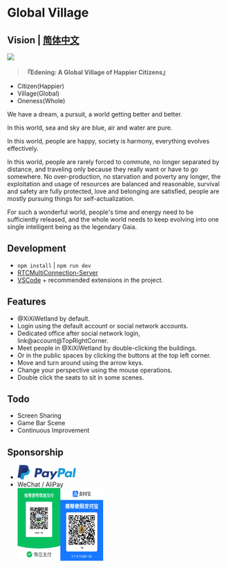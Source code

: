 # Global Village

## Vision | [简体中文](./README.zh.md)

<a href="https://edening.org" target="_blank"><img src="https://github.com/voidao/GlobalVillage/blob/main/public/Edening.png" style="height:333px;" /></a>

>  **『Edening: A Global Village of Happier Citizens』**

* Citizen(Happier)
* Village(Global)
* Oneness(Whole)

We have a dream, a pursuit, a world getting better and better.

In this world, sea and sky are blue, air and water are pure.

In this world, people are happy, society is harmony, everything evolves effectively.

In this world, people are rarely forced to commute, no longer separated by distance, and traveling only because they really want or have to go somewhere. No over-production, no starvation and poverty any longer, the exploitation and usage of resources are balanced and reasonable, survival and safety are fully protected, love and belonging are satisfied, people are mostly pursuing things for self-actualization.

For such a wonderful world, people's time and energy need to be sufficiently released, and the whole world needs to keep evolving into one single intelligent being as the legendary Gaia.

## Development
- `npm install`  |  `npm run dev`
- [RTCMultiConnection-Server](https://github.com/voidao/RTCMultiConnection-Server)
- [VSCode](https://code.visualstudio.com/) + recommended extensions in the project.

## Features

- @XiXiWetland by default.
- Login using the default account or social network accounts.
- Dedicated office after social network login, link@account@TopRightCorner.
- Meet people in @XiXiWetland by double-clicking the buildings.
- Or in the public spaces by clicking the buttons at the top left corner.
- Move and turn around using the arrow keys.
- Change your perspective using the mouse operations.
- Double click the seats to sit in some scenes.

## Todo

- Screen Sharing
- Game Bar Scene
- Continuous Improvement

## Sponsorship

- <a href="https://www.paypal.com/paypalme/mahaofeng" target="_blank"><img src="https://github.com/voidao/GlobalVillage/blob/main/public/paypal.png" style="height:33px;" /></a>
- WeChat / AliPay
  <div style="display: flex">
    <img alt="wechat" title="wechat" src="https://github.com/voidao/GlobalVillage/blob/main/public/wechat.JPG" style="height:168px;width:99px;" >
    <img alt="alipay" title="alipay" src="https://github.com/voidao/GlobalVillage/blob/main/public/alipay.JPG" style="height:168px;width:99px;" >
  </div>
